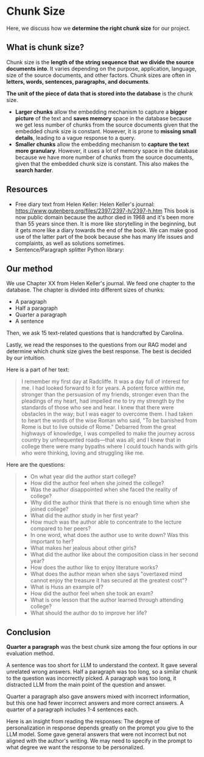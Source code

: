 # Chunk Size

Here, we discuss how we **determine the right chunk size** for our project.

## What is chunk size?
Chunk size is the **length of the string sequence that we divide the source documents into**. It varies depending on the purpose, application, language, size of the source documents, and other factors. Chunk sizes are often in **letters, words, sentences, paragraphs, and documents**.

**The unit of the piece of data that is stored into the database** is the chunk size. 
- **Larger chunks** allow the embedding mechanism to capture a **bigger picture** of the text and **saves memory** space in the database because we get less number of chunks from the source documents given that the embedded chunk size is constant. However, it is prone to **missing small details**, leading to a vague response to a query.
- **Smaller chunks** allow the embedding mechanism to **capture the text more granulary**. However, it uses a lot of memory space in the database because we have more number of chunks from the source documents, given that the embedded chunk size is constant. This also makes the **search harder**.


## Resources
- Free diary text from Helen Keller:
Helen Keller's journal: https://www.gutenberg.org/files/2397/2397-h/2397-h.htm
This book is now public domain because the author died in 1968 and it's been more than 55 years since then. It is more like storytelling in the beginning, but it gets more like a diary towards the end of the book. We can make good use of the latter part of the book because she has many life issues and complaints, as well as solutions sometimes.
- Sentence/Paragraph splitter Python library:

## Our method
We use Chapter XX from Helen Keller's journal. We feed one chapter to the database. The chapter is divided into different sizes of chunks:
- A paragraph
- Half a paragraph
- Quarter a paragraph
- A sentence

Then, we ask 15 text-related questions that is handcrafted by Carolina. 

Lastly, we read the responses to the questions from our RAG model and determine which chunk size gives the best response. The best is decided by our intuition.

Here is a part of her text:
>  I remember my first day at Radcliffe. It was a day full of interest for me. I had looked forward to it for years. A potent force within me, stronger than the persuasion of my friends, stronger even than the pleadings of my heart, had impelled me to try my strength by the standards of those who see and hear. I knew that there were obstacles in the way; but I was eager to overcome them. I had taken to heart the words of the wise Roman who said, "To be banished from Rome is but to live outside of Rome." Debarred from the great highways of knowledge, I was compelled to make the journey across country by unfrequented roads—that was all; and I knew that in college there were many bypaths where I could touch hands with girls who were thinking, loving and struggling like me.

Here are the questions:
> - On what year did the author start college?
> - How did the author feel when she joined the college?
> - Was the author disappointed when she faced the reality of college?
> - Why did the author think that there is no enough time when she joined college?
> - What did the author study in her first year?
> - How much was the author able to concentrate to the lecture compared to her peers?
> - In one word, what does the author use to write down? Was this important to her?
> - What makes her jealous about other girls?
> - What did the author like about the composition class in her second year?
> - How does the author like to enjoy literature works?
> - What does the author mean when she says "overtaxed mind cannot enjoy the treasure it has secured at the greatest cost"?
> - What is Huss an example of?
> - How did the author feel when she took an exam?
> - What is one lesson that the author learned through attending college?
> - What should the author do to improve her life?

## Conclusion
**Quarter a paragraph** was the best chunk size among the four options in our evaluation method.

A sentence was too short for LLM to understand the context. It gave several unrelated wrong answers.
Half a paragraph was too long, so a similar chunk to the question was incorrectly picked.
A paragraph was too long, it distracted LLM from the main point of the question and answer.

Quarter a paragraph also gave answers mixed with incorrect information, but this one had fewer incorrect answers and more correct answers.
A quarter of a paragraph includes 1-4 sentences each.

Here is an insight from reading the responses:
The degree of personalization in response depends greatly on the prompt you give to the LLM model. Some gave general answers that were not incorrect but not aligned with the author's writing.
We may need to specify in the prompt to what degree we want the response to be personalized.

